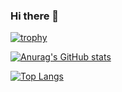 ### Hi there 👋

<!--
**dragonflylee/dragonflylee** is a ✨ _special_ ✨ repository because its `README.md` (this file) appears on your GitHub profile.

Here are some ideas to get you started:

- 🔭 I’m currently working on ...
- 🌱 I’m currently learning ...
- 👯 I’m looking to collaborate on ...
- 🤔 I’m looking for help with ...
- 💬 Ask me about ...
- 📫 How to reach me: ...
- 😄 Pronouns: ...
- ⚡ Fun fact: ...
-->

[![trophy](https://github-profile-trophy.vercel.app/?username=dragonflylee&row=1&column=10)](https://github.com/ryo-ma/github-profile-trophy)

[![Anurag's GitHub stats](https://github-readme-stats.vercel.app/api?username=dragonflylee&show_icons=true&locale=cn)](https://github.com/anuraghazra/github-readme-stats)

[![Top Langs](https://github-readme-stats.vercel.app/api/top-langs/?username=dragonflylee&hide=html,css&&langs_count=8&layout=compact&locale=cn)](https://github.com/anuraghazra/github-readme-stats)
